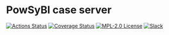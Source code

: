 # PowSyBl case server

[![Actions Status](https://github.com/powsybl/powsybl-case-server/actions/workflows/build.yml/badge.svg?branch=main)](https://github.com/powsybl/powsybl-case-server/actions)
[![Coverage Status](https://sonarcloud.io/api/project_badges/measure?project=com.powsybl%3Apowsybl-case-server&metric=coverage)](https://sonarcloud.io/component_measures?id=com.powsybl%3Apowsybl-case-server&metric=coverage)
[![MPL-2.0 License](https://img.shields.io/badge/license-MPL_2.0-blue.svg)](https://www.mozilla.org/en-US/MPL/2.0/)
[![Slack](https://img.shields.io/badge/slack-powsybl-blueviolet.svg?logo=slack)](https://join.slack.com/t/powsybl/shared_invite/zt-36jvd725u-cnquPgZb6kpjH8SKh~FWHQ)
